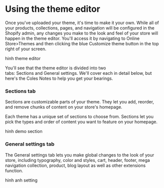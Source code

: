# Using the theme editor

Once you've uploaded your theme, it's time to make it your own. While all of your products, collections, pages, and navigation will be configured in the Shopify admin, any changes you make to the look and feel of your store will happen in the theme editor. You'll access it by navigating to Online Store&gt;Themes and then clicking the blue Customize theme button in the top right of your screen.

hinh theme editor

You'll see that the theme editor is divided into two tabs: Sections and General settings. We'll cover each in detail below, but here's the Coles Notes to help you get your bearings.

### Sections tab

Sections are customizable parts of your theme. They let you add, reorder, and remove chunks of content on your store's homepage.

Each theme has a unique set of sections to choose from. Sections let you pick the types and order of content you want to feature on your homepage.

hinh demo section

### General settings tab

The General settings tab lets you make global changes to the look of your store, including typography, color and styles, cart, header, footer, mega navigation collection, product, blog layout as well as other extensions function.

hinh anh setting

  


  


